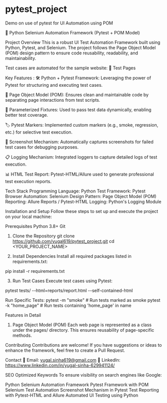 # pytest_project
Demo on use of pytest for UI Automation using POM

🚀 Python Selenium Automation Framework (Pytest + POM Model)

Project Overview
This is a robust UI Test Automation Framework built using Python, Pytest, and Selenium. The project follows the Page Object Model (POM) design pattern to ensure code reusability, readability, and maintainability.

Test cases are automated for the sample website:
🔗 Test Pages

Key Features :
🛠️ Python + Pytest Framework: Leveraging the power of Pytest for structuring and executing test cases.

📄 Page Object Model (POM): Ensures clean and maintainable code by separating page interactions from test scripts.

🧪 Parameterized Fixtures: Used to pass test data dynamically, enabling better test coverage.

🏷️ Pytest Markers: Implemented custom markers (e.g., smoke, regression, etc.) for selective test execution.

📸 Screenshot Mechanism: Automatically captures screenshots for failed test cases for debugging purposes.

📋 Logging Mechanism: Integrated loggers to capture detailed logs of test execution.

📊 HTML Test Report: Pytest-HTML/Allure used to generate professional test execution reports.

Tech Stack
Programming Language: Python
Test Framework: Pytest
Browser Automation: Selenium
Design Pattern: Page Object Model (POM)
Reporting: Allure Reports / Pytest-HTML
Logging: Python's Logging Module

Installation and Setup
Follow these steps to set up and execute the project on your local machine:

Prerequisites
Python 3.8+
Git

1. Clone the Repository
git clone https://github.com/yugal619/pytest_project.git
cd <YOUR_PROJECT_NAME>

2. Install Dependencies
Install all required packages listed in requirements.txt:

pip install -r requirements.txt

3. Run Test Cases
Execute test cases using Pytest:

pytest tests/ --html=reports/report.html --self-contained-html

Run Specific Tests:
pytest -m "smoke"          # Run tests marked as smoke
pytest -k "home_page"      # Run tests containing 'home_page' in name

Features in Detail
1. Page Object Model (POM)
Each web page is represented as a class under the pages/ directory. This ensures reusability of page-specific methods.


Contributing
Contributions are welcome! If you have suggestions or ideas to enhance the framework, feel free to create a Pull Request.

Contact
📧 Email: yugal.sinha619@gmail.com
🔗 LinkedIn: https://www.linkedin.com/in/yugal-sinha-629941124/

SEO Optimized Keywords
To ensure visibility on search engines like Google:

Python Selenium Automation Framework
Pytest Framework with POM
Selenium Test Automation
Screenshot Mechanism in Pytest
Test Reporting with Pytest-HTML and Allure
Automated UI Testing using Python

